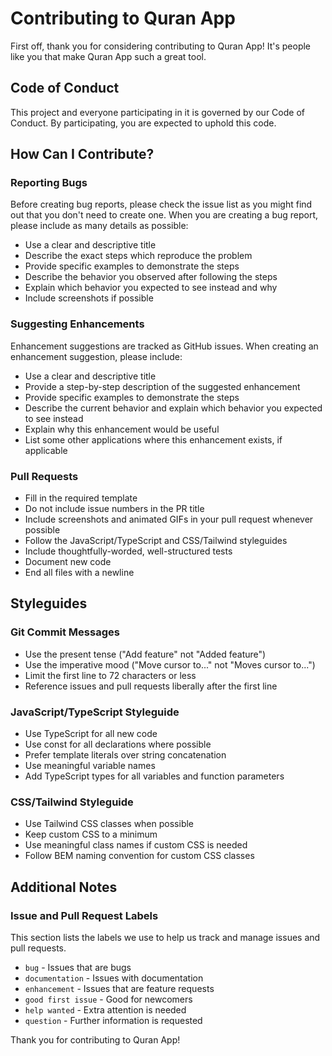 # Contributing to Quran App

First off, thank you for considering contributing to Quran App! It's people like you that make Quran App such a great tool.

## Code of Conduct

This project and everyone participating in it is governed by our Code of Conduct. By participating, you are expected to uphold this code.

## How Can I Contribute?

### Reporting Bugs

Before creating bug reports, please check the issue list as you might find out that you don't need to create one. When you are creating a bug report, please include as many details as possible:

* Use a clear and descriptive title
* Describe the exact steps which reproduce the problem
* Provide specific examples to demonstrate the steps
* Describe the behavior you observed after following the steps
* Explain which behavior you expected to see instead and why
* Include screenshots if possible

### Suggesting Enhancements

Enhancement suggestions are tracked as GitHub issues. When creating an enhancement suggestion, please include:

* Use a clear and descriptive title
* Provide a step-by-step description of the suggested enhancement
* Provide specific examples to demonstrate the steps
* Describe the current behavior and explain which behavior you expected to see instead
* Explain why this enhancement would be useful
* List some other applications where this enhancement exists, if applicable

### Pull Requests

* Fill in the required template
* Do not include issue numbers in the PR title
* Include screenshots and animated GIFs in your pull request whenever possible
* Follow the JavaScript/TypeScript and CSS/Tailwind styleguides
* Include thoughtfully-worded, well-structured tests
* Document new code
* End all files with a newline

## Styleguides

### Git Commit Messages

* Use the present tense ("Add feature" not "Added feature")
* Use the imperative mood ("Move cursor to..." not "Moves cursor to...")
* Limit the first line to 72 characters or less
* Reference issues and pull requests liberally after the first line

### JavaScript/TypeScript Styleguide

* Use TypeScript for all new code
* Use const for all declarations where possible
* Prefer template literals over string concatenation
* Use meaningful variable names
* Add TypeScript types for all variables and function parameters

### CSS/Tailwind Styleguide

* Use Tailwind CSS classes when possible
* Keep custom CSS to a minimum
* Use meaningful class names if custom CSS is needed
* Follow BEM naming convention for custom CSS classes

## Additional Notes

### Issue and Pull Request Labels

This section lists the labels we use to help us track and manage issues and pull requests.

* `bug` - Issues that are bugs
* `documentation` - Issues with documentation
* `enhancement` - Issues that are feature requests
* `good first issue` - Good for newcomers
* `help wanted` - Extra attention is needed
* `question` - Further information is requested

Thank you for contributing to Quran App!